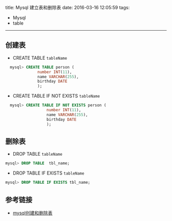 title: Mysql 建立表和删除表
date: 2016-03-16 12:05:59
tags:
- Mysql
- table

---

## 创建表
  - CREATE TABLE `tableName`
  ``` sql
    mysql> CREATE TABLE person (
                number INT(11),
                name VARCHAR(255),
                birthday DATE
                );
  ```

  - CREATE TABLE IF NOT EXISTS `tableName`
  ``` sql
    mysql> CREATE TABLE IF NOT EXISTS person (
                    number INT(11),
                    name VARCHAR(255),
                    birthday DATE
                    );
  ```

## 删除表
  - DROP TABLE `tableName`
  ``` sql
  mysql> DROP TABLE  tbl_name;

  ```

  - DROP TABLE IF EXISTS `tableName`
  ``` sql
  mysql> DROP TABLE IF EXISTS tbl_name;
  
  ```

## 参考链接
- [mysql创建和删除表](http://www.cnblogs.com/ggjucheng/archive/2012/11/03/2752082.html)
